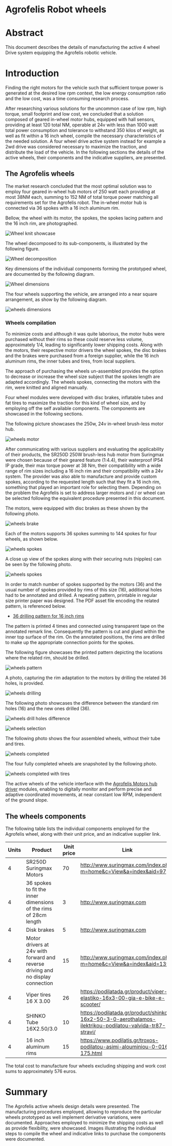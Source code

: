 # Agrofelis Robot wheels

# Abstract

This document describes the details of manufacturing the active 4 wheel Drive system equipping the Agrofelis robotic vehicle. 

# Introduction

Finding the right motors for the vehicle such that sufficient torque power is generated at the desired low rpm context, the low energy consumption ratio and the low cost, was a time consuming research process. 

After researching various solutions for the uncommon case of low rpm, high torque, small footprint and low cost, we concluded that a solution composed of geared in-wheel motor hubs, equipped with hall sensors, providing at least 120 total NM, operable at 24v with less than 1000 watt total power consumption and tolerance to withstand 350 kilos of weight, as well as fit within a 16 inch wheel, compile the necessary characteristics of the needed solution. A four wheel drive active system instead for example a 2wd drive was considered necessary to maximize the traction, and distribute the load of the vehicle. In the following sections the details of the active wheels, their components and the indicative suppliers, are presented.

## The Agrofelis wheels

The market research concluded that the most optimal solution was to employ four geared in-wheel hub motors of 250 watt each providing at most 38NM each, summing to 152 NM of total torque power matching all requirements set for the Agrofelis robot. The in-wheel motor hub is connected via 36 spokes with a 16 inch aluminum rim. 

Bellow, the wheel with its motor, the spokes, the spokes lacing pattern and the 16 inch rim, are photographed.

![Wheel knit showcase](_figures/vehicle-wheels-01_wheel.jpg)

The wheel decomposed to its sub-components, is illustrated by the following figure.

![Wheel decomposition](_figures/vehicle-wheels-02-decomposition.png)

Key dimensions of the individual components forming the prototyped wheel, are documented by the following diagram.

![Wheel dimensions](_figures/vehicle-wheels-03-dimensions.png)

The four wheels supporting the vehicle, are arranged into a near square arrangement, as show by the following diagram.

![wheels dimensions](_figures/vehicle-wheels-04-arrangement-dimensions.png)


### Wheels compilation

To minimize costs and although it was quite laborious, the motor hubs were purchased without their rims so these could reserve less volume, approximately 1/4, leading to significantly lower shipping costs. Along with the motors, their respective motor drivers the wheel spokes, the disc brakes and the brakes were purchased from a foreign supplier, while the 16 inch aluminum rims, the inner tubes and tires, from local suppliers. 

The approach of purchasing the wheels un-assembled provides the option to decrease or increase the wheel size subject that the spokes length are adapted accordingly. The wheels spokes, connecting the motors with the rim, were knitted and aligned manually. 

Four wheel modules were developed with disc brakes, inflatable tubes and fat tires to maximize the traction for this kind of wheel size, and by employing off the self available components. The components are showcased in the following sections.

The following picture showcases the 250w, 24v in-wheel brush-less motor hub.

![wheels motor](_figures/vehicle-wheels-05-motor.jpg)


After communicating with various suppliers and evaluating the applicability of their products, the SR250D 250W brush-less hub motor  from Suringmax were chosen because of their geared feature (1:4.4), their waterproof IP54 IP grade, their max torque power at 38 Nm, their compatibility with a wide range of rim sizes including a 16 inch rim and their compatibility with a 24v system. The provider was also able to manufacture and provide custom spokes, according to the requested length such that they fit a 16 inch rim, something that played an important role for selecting them. Depending on the problem the Agrofelis is set to address larger motors and / or wheel can be selected following the equivalent procedure presented in this document.

The motors, were equipped with disc brakes as these shown by the following photo.

![wheels brake](_figures/vehicle-wheels-06-disc-brake.jpg)

Each of the motors supports 36 spokes summing to 144 spokes for four wheels, as shown below.

![wheels spokes](_figures/vehicle-wheels-07-spokes.jpg)

A close up view of the spokes along with their securing nuts (nipples) can be seen by the following photo.

![wheels spokes](_figures/vehicle-wheels-08-spokes.jpg)


In order to match number of spokes supported by the motors (36) and the usual number of spokes provided by rims of this size (16), additional holes had to be annotated and drilled. A repeating pattern, printable in regular size printer paper was designed. The PDF asset file encoding the related pattern, is referenced below.

- [36 drilling pattern for 16 inch rims](assets/36holes-16-inch-pattern.pdf)


The pattern is printed 4 times and connected using transparent tape on the annotated remark line. Consequently the pattern is cut and glued within the inner top surface of the rim. On the annotated positions, the rims are drilled to make up the appropriate connection points for the spokes.

The following figure showcases the printed pattern depicting the locations where the related rim, should be drilled.

![wheels pattern](_figures/vehicle-wheels-09-26-drill-pattern.jpg)

A photo, capturing the rim adaptation to the motors by drilling the related 36 holes, is provided.

![wheels drilling](_figures/vehicle-wheels-10-drilling.jpg)

The following photo showcases the difference between the standard rim holes (16) and the new ones drilled (36).

![wheels drill holes difference](_figures/vehicle-wheels-11-holes-difference.jpg)


![wheels selection](_figures/vehicle-wheels-12-holes-selection.jpg)

The following photo shows the four assembled wheels, without their tube and tires.

![wheels completed](_figures/vehicle-wheels-13-completed.jpg)

The four fully completed wheels are snapshoted by the following photo.

![wheels completed with tires](_figures/vehicle-wheels-14-completed.jpg)

The active wheels of the vehicle interface with the [Agrofelis Motors hub driver](https://github.com/meltoner/agrofelis/tree/main/components/mobility/motors_hub_driver) modules, enabling to digitally monitor and perform precise and adaptive coordinated movements, at near constant low RPM, independent of the ground slope.


## The wheels components
 
The following table lists the individual components employed for the Agrofelis wheel, along with their unit price, and an indicative supplier link.

| Units | Product | Unit price | Link | Total Cost |
|---|-----------------------|-----|----|-----|
| 4 | SR250D Suringmax Motors | 70 | http://www.suringmax.com/index.php?m=home&c=View&a=index&aid=97 | 280 |
| 4 | 36 spokes to fit the inner dimensions of the rims of 28cm length | 3 | http://www.suringmax.com | 12 |
| 4 | Disk brakes | 5 | http://www.suringmax.com | 20 |
| 4 | Motor drivers at 24v with forward and reverse driving and no display connection | 15 | http://www.suringmax.com/index.php?m=home&c=View&a=index&aid=139 | 60 |
| 4 | Viper tires 16 X 3.00 | 26 | https://podilatada.gr/product/viper-elastiko-16x3-00-gia-e-bike-e-scooter/ | 104 |
| 4 | SHINKO Tube 16X2.50/3.0 | 10 | https://podilatada.gr/product/shinko-16x2-50-3-0-aerothalamos-ilektrikou-podilatou-valvida-tr87-stravi/ | 40 | 
| 4 | 16 inch aluminum rims | 15 | https://www.podilatis.gr/troxos-podilatou-asimi-alouminiou-0-016-175.html | 60 |

The total cost to manufacture four wheels excluding shipping and work cost sums to approximately 576 euros.

# Summary

The Agrofelis active wheels design details were presented. The manufacturing procedures employed, allowing to reproduce the particular wheels prototyped as well implement derivative variations, were documented. Approaches employed to minimize the shipping costs as well as provide flexibility, were showcased. Images illustrating the individual steps to compile the wheel and indicative links to purchase the components were documented.